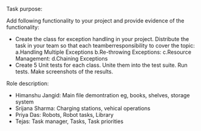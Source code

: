 Task purpose:

Add following functionality to your project and provide evidence of the functionality:
- Create the class for exception handling in your project. Distribute the task in your team so that each teamberresponsibility to cover the topic:
a.Handling Multiple Exceptions
b.Re-throwing Exceptions:
c.Resource Management:
d.Chaining Exceptions
- Create 5 Unit tests for each class. Unite them into the test suite. Run tests. Make screenshots of the results.  


Role description: 
- Himanshu Jangid: Main file demontration eg, books, shelves, storage system
- Srijana Sharma: Charging stations, vehical operations
- Priya Das: Robots, Robot tasks, Library
- Tejas: Task manager, Tasks, Task priorities
